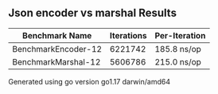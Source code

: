 ## Json encoder vs marshal Results
Benchmark Name|Iterations|Per-Iteration
----|----|----
BenchmarkEncoder-12 | 6221742| 185.8 ns/op
BenchmarkMarshal-12 | 5606786| 215.0 ns/op

Generated using go version go1.17 darwin/amd64

